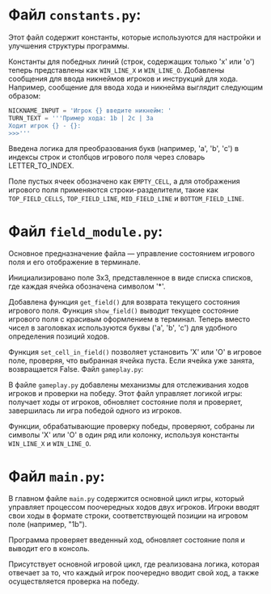 # Файл `constants.py`:

Этот файл содержит константы, которые используются для настройки и улучшения структуры программы.

Константы для победных линий (строк, содержащих только 'x' или 'o') теперь представлены как `WIN_LINE_X` и `WIN_LINE_O`.
Добавлены сообщения для ввода никнеймов игроков и инструкций для хода. Например, сообщение для ввода хода и никнейма выглядит следующим образом:

```python
NICKNAME_INPUT = 'Игрок {} введите никнейм: '
TURN_TEXT = '''Пример хода: 1b | 2c | 3a
Ходит игрок {} - {}:
>>>'''
```

Введена логика для преобразования букв (например, 'a', 'b', 'c') в индексы строк и столбцов игрового поля через словарь LETTER_TO_INDEX.

Поле пустых ячеек обозначено как `EMPTY_CELL`, а для отображения игрового поля применяются строки-разделители, такие как `TOP_FIELD_CELLS`, `TOP_FIELD_LINE`, `MID_FIELD_LINE` и `BOTTOM_FIELD_LINE`.

# Файл `field_module.py`:

Основное предназначение файла — управление состоянием игрового поля и его отображение в терминале.

Инициализировано поле 3x3, представленное в виде списка списков, где каждая ячейка обозначена символом '*'.

Добавлена функция `get_field()` для возврата текущего состояния игрового поля.
Функция `show_field()` выводит текущее состояние игрового поля с красивым оформлением в терминал. Теперь вместо чисел в заголовках используются буквы ('a', 'b', 'c') для удобного определения позиций ходов.

Функция `set_cell_in_field()` позволяет установить 'X' или 'O' в игровое поле, проверяя, что выбранная ячейка пуста. Если ячейка уже занята, возвращается False.
Файл `gameplay.py`:

В файле `gameplay.py` добавлены механизмы для отслеживания ходов игроков и проверки на победу. Этот файл управляет логикой игры: получает ходы от игроков, обновляет состояние поля и проверяет, завершилась ли игра победой одного из игроков.

Функции, обрабатывающие проверку победы, проверяют, собраны ли символы 'X' или 'O' в один ряд или колонку, используя константы `WIN_LINE_X` и `WIN_LINE_O`.

# Файл `main.py`:

В главном файле `main.py` содержится основной цикл игры, который управляет процессом поочередных ходов двух игроков. Игроки вводят свои ходы в формате строки, соответствующей позиции на игровом поле (например, "1b").

Программа проверяет введенный ход, обновляет состояние поля и выводит его в консоль.

Присутствует основной игровой цикл, где реализована логика, которая отвечает за то, что каждый игрок поочередно вводит свой ход, а также осуществляется проверка на победу.
